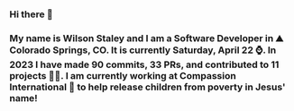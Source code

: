 ### Hi there 👋

### My name is Wilson Staley and I am a Software Developer in ⛰ Colorado Springs, CO.  It is currently Saturday, April 22 ⌚. In 2023 I have made 90 commits, 33 PRs, and contributed to 11 projects 👨‍💻. I am currently working at Compassion International 🏢 to help release children from poverty in Jesus' name!